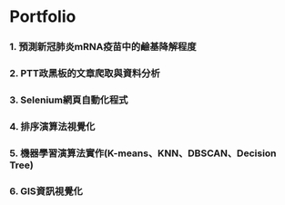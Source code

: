 # Portfolio

### 1. **預測新冠肺炎mRNA疫苗中的鹼基降解程度**

### 2. **PTT政黑板的文章爬取與資料分析**

### 3. **Selenium網頁自動化程式**

### 4. **排序演算法視覺化**

### 5. **機器學習演算法實作(K-means、KNN、DBSCAN、Decision Tree)**

### 6. **GIS資訊視覺化**
